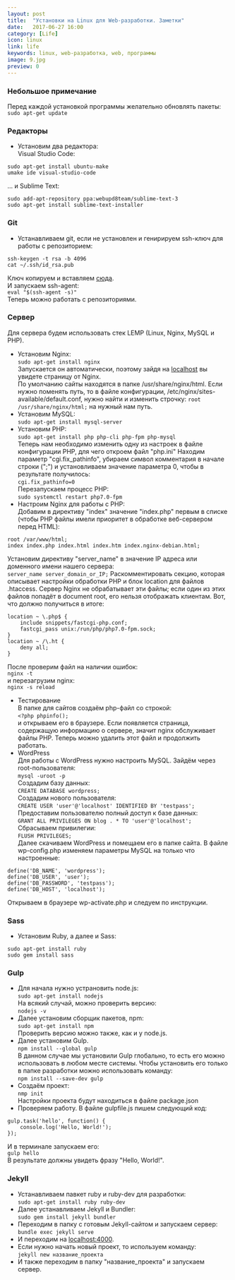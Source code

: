 ```yaml
---
layout: post
title:  "Установки на Linux для Web-разработки. Заметки"
date:   2017-06-27 16:00
category: [Life]
icon: linux
link: life
keywords: linux, web-разработка, web, программы
image: 9.jpg
preview: 0
---
```

### Небольшое примечание
Перед каждой установкой программы желательно обновлять пакеты:  
`sudo apt-get update`
### Редакторы
- Установим два редактора:  
Visual Studio Code:  
```
sudo apt-get install ubuntu-make 
umake ide visual-studio-code
```  
... и Sublime Text:    
```
sudo add-apt-repository ppa:webupd8team/sublime-text-3  
sudo apt-get install sublime-text-installer
```

### Git
- Устанавливаем git, если не установлен и генирируем ssh-ключ для работы с репозиторием:  
```
ssh-keygen -t rsa -b 4096  
cat ~/.ssh/id_rsa.pub
```  
Ключ копируем и вставляем [сюда](https://github.com/settings/keys).  
И запускаем ssh-agent:  
`eval "$(ssh-agent -s)"`  
Теперь можно работать с репозиториями.

### Сервер
Для сервера будем использовать стек LEMP (Linux, Nginx, MySQL и PHP).
- Установим Nginx:  
`sudo apt-get install nginx`  
Запускается он автоматически, поэтому зайдя на [localhost](//localhost) вы увидете страницу от Nginx.  
По умолчанию сайты находятся в папке /usr/share/nginx/html. Если нужно поменять путь, то в файле конфигурации, /etc/nginx/sites-available/default.conf, нужно найти и изменить строчку: `root /usr/share/nginx/html;` на нужный нам путь.
- Установим MySQL:  
`sudo apt-get install mysql-server`
- Установим PHP:  
`sudo apt-get install php php-cli php-fpm php-mysql`  
Теперь нам необходимо изменить одну из настроек в файле конфигурации PHP, для чего откроем файл "php.ini"
Находим параметр "cgi.fix_pathinfo", убираем символ комментария в начале строки (";") и установливаем значение параметра 0, чтобы в результате получилось:  
`cgi.fix_pathinfo=0`  
Перезапускаем процесс PHP:  
`sudo systemctl restart php7.0-fpm`  
- Настроим Nginx для работы с PHP:  
Добавим в директиву "index" значение "index.php" первым в списке (чтобы PHP файлы имели приоритет в обработке веб-сервером перед HTML):  
```
root /var/www/html;
index index.php index.html index.htm index.nginx-debian.html;
```
Установим директиву "server_name" в значение IP адреса или доменного имени нашего сервера:  
`server_name server_domain_or_IP;`
Раскомментировать секцию, которая описывает настройки обработки PHP и блок location для файлов .htaccess. Сервер Nginx не обрабатывает эти файлы; если один из этих файлов попадёт в document root, его нельзя отображать клиентам. Вот, что должно получиться в итоге:  
```
location ~ \.php$ {
    include snippets/fastcgi-php.conf;
    fastcgi_pass unix:/run/php/php7.0-fpm.sock;
}
location ~ /\.ht {
    deny all;
}
```  
После проверим файл на наличии ошибок:  
`nginx -t`  
и перезагрузим nginx:  
`nginx -s reload`
- Тестирование  
В папке для сайтов создаём php-файл со строкой:  
`<?php phpinfo();`  
и открываем его в браузере. Если появляется страница, содержащую информацию о сервере, значит nginx обслуживает файлы PHP. Теперь можно удалить этот файл и продолжить работать.
- WordPress  
Для работы с WordPress нужно настроить MySQL. 
Зайдём через root-пользователя:  
`mysql -uroot -p`  
Создадим базу данных:  
`CREATE DATABASE wordpress;`  
Создадим нового пользователя:  
`CREATE USER 'user'@'localhost' IDENTIFIED BY 'testpass';`  
Предоставим пользователю полный доступ к базе данных:  
`GRANT ALL PRIVILEGES ON blog . * TO 'user'@'localhost';`  
Сбрасываем привилегии:  
`FLUSH PRIVILEGES;`  
Далее скачиваем WordPress и помещаем его в папке сайта. В файле wp-config.php изменяем параметры MySQL на только что настроенные:  
```
define('DB_NAME', 'wordpress');
define('DB_USER', 'user');
define('DB_PASSWORD', 'testpass');
define('DB_HOST', 'localhost');
```  
Открываем в браузере wp-activate.php и следуем по инструкции.

### Sass
- Установим Ruby, а далее и Sass:  
```
sudo apt-get install ruby
sudo gem install sass
```

### Gulp 
- Для начала нужно устрановить node.js:  
`sudo apt-get install nodejs`  
На всякий случай, можно проверить версию:  
`nodejs -v`  
- Далее установим сборщик пакетов, npm:  
`sudo apt-get install npm`  
Проверить версию можно также, как и у node.js.
- Далее установим Gulp.  
`npm install --global gulp`  
В данном случае мы установили Gulp глобально, то есть его можно использовать в любом месте системы. Чтобы установить его только в папке разработки можно использовать команду:  
`npm install --save-dev gulp`  
- Создаём проект:  
`nmp init`  
Настройки проекта будут находиться в файле package.json  
- Проверяем работу. В файле gulpfile.js пишем следующий код:  
```
gulp.task('hello', function() {
    console.log('Hello, World!');
});
```
И в терминале запускаем его:  
`gulp hello`  
В результате должны увидеть фразу "Hello, World!".

### Jekyll
- Устанавливаем павкет ruby и ruby-dev для разработки:  
`sudo apt-get install ruby ruby-dev`  
- Далее устанавливаем Jekyll и Bundler:  
`sudo gem install jekyll bundler`  
- Переходим в папку с готовым Jekyll-сайтом и запускаем сервер:  
`bundle exec jekyll serve`  
- И переходим на [localhost:4000](//localhost:4000).  
- Если нужно начать новый проект, то используем команду:  
`jekyll new название_проекта`   
- И также переходим в папку "название_проекта" и запускаем сервер.




